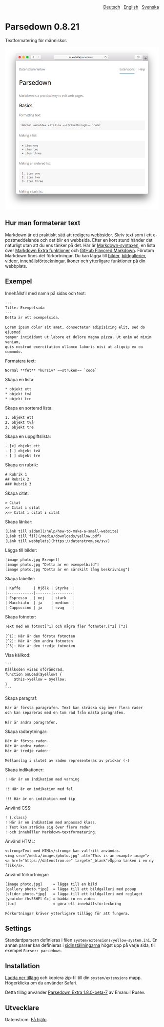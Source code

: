 <p align="right"><a href="README-de.md">Deutsch</a> &nbsp; <a href="README.md">English</a> &nbsp; <a href="README-sv.md">Svenska</a></p>

# Parsedown 0.8.21

Textformatering för människor.

<p align="center"><img src="parsedown-screenshot.png?raw=true" alt="Skärmdump"></p>

## Hur man formaterar text

Markdown är ett praktiskt sätt att redigera webbsidor. Skriv text som i ett e-postmeddelande och det blir en webbsida. Efter en kort stund händer det naturligt utan att du ens tänker på det. Här är [Markdown-syntaxen](http://commonmark.org/help/), en lista över [Markdown Extra funktioner](https://michelf.ca/projects/php-markdown/extra/) och [GitHub Flavored Markdown](https://help.github.com/en/articles/basic-writing-and-formatting-syntax). Förutom Markdown finns det förkortningar. Du kan lägga till [bilder](https://github.com/datenstrom/yellow-extensions/tree/master/source/image/README-sv.md), [bildgallerier](https://github.com/datenstrom/yellow-extensions/tree/master/source/gallery/README-sv.md), [videor](https://github.com/datenstrom/yellow-extensions/tree/master/source/youtube/README-sv.md), [innehållsförteckningar](https://github.com/datenstrom/yellow-extensions/tree/master/source/toc/README-sv.md), [ikoner](https://github.com/datenstrom/yellow-extensions/tree/master/source/fontawesome/README-sv.md) och ytterligare funktioner på din webbplats.

## Exempel

Innehållsfil med namn på sidas och text:

    ---
    Title: Exempelsida
    ---
    Detta är ett exempelsida.

    Lorem ipsum dolor sit amet, consectetur adipisicing elit, sed do eiusmod 
    tempor incididunt ut labore et dolore magna pizza. Ut enim ad minim veniam, 
    quis nostrud exercitation ullamco laboris nisi ut aliquip ex ea commodo. 

Formatera text:

    Normal **fet** *kursiv* ~~struken~~ `code`

Skapa en lista:

    * objekt ett
    * objekt två
    * objekt tre

Skapa en sorterad lista:

    1. objekt ett
    2. objekt två
    3. objekt tre

Skapa en uppgiftslista:

    - [x] objekt ett
    - [ ] objekt två
    - [ ] objekt tre

Skapa en rubrik:

    # Rubrik 1
    ## Rubrik 2
    ### Rubrik 3

Skapa citat:

    > Citat
    >> Citat i citat
    >>> Citat i citat i citat

Skapa länkar:

    [Länk till sidan](/help/how-to-make-a-small-website)
    [Länk till fil](/media/downloads/yellow.pdf)
    [Länk till webbplats](https://datenstrom.se/sv/)

Lägga till bilder:

    [image photo.jpg Exempel]
    [image photo.jpg "Detta är en exempelbild"]
    [image photo.jpg "Detta är en särskilt lång beskrivning"]

Skapa tabeller:

    | Kaffe      | Mjölk | Styrka  |
    |------------|-------|---------|
    | Espresso   | nej   | stark   |
    | Macchiato  | ja    | medium  |
    | Cappuccino | ja    | svag    |

Skapa fotnoter:

    Text med en fotnot[^1] och några fler fotnoter.[^2] [^3]
    
    [^1]: Här är den första fotnoten
    [^2]: Här är den andra fotnoten
    [^3]: Här är den tredje fotnoten

Visa källkod:

    ```
    Källkoden visas oförändrad.
    function onLoad($yellow) {
        $this->yellow = $yellow;
    }
    ```

Skapa paragraf:

    Här är första paragrafen. Text kan sträcka sig över flera rader
    och kan separeras med en tom rad från nästa paragrafen.

    Här är andra paragrafen. 

Skapa radbrytningar:

    Här är första raden⋅⋅
    Här är andra raden⋅⋅
    Här är tredje raden⋅⋅
    
    Mellanslag i slutet av raden representeras av prickar (⋅)

Skapa indikationer:

    ! Här är en indikation med varning 
    
    !! Här är en indikation med fel
    
    !!! Här är en indikation med tip

Använd CSS:

    ! {.class}
    ! Här är en indikation med anpassad klass.
    ! Text kan sträcka sig över flera rader
    ! och innehåller Markdown-textformatering.

Använd HTML:

    <strong>Text med HTML</strong> kan valfritt användas.
    <img src="/media/images/photo.jpg" alt="This is an example image">
    <a href="https://datenstrom.se" target="_blank">Öppna länken i en ny flik</a>.

Använd förkortningar:

    [image photo.jpg]     = lägga till en bild
    [gallery photo.*jpg]  = lägga till ett bildgalleri med popup
    [slider photo.*jpg]   = lägga till ett bildgalleri med reglaget
    [youtube fhs55HEl-Gc] = bädda in en video
    [toc]                 = göra ett innehållsförteckning

    Förkortningar kräver ytterligare tillägg för att fungera.

## Settings

Standardparsern definieras i filen `system/extensions/yellow-system.ini`. En annan parser kan definieras i [sidinställningarna](https://github.com/datenstrom/yellow-extensions/tree/master/source/core/README-sv.md#inställningar-page) högst upp på varje sida, till exempel `Parser: parsedown`.

## Installation

[Ladda ner tillägg](https://github.com/datenstrom/yellow-extensions/raw/master/downloads/parsedown.zip) och kopiera zip-fil till din `system/extensions` mapp. Högerklicka om du använder Safari.

Detta tilläg använder [Parsedown Extra 1.8.0-beta-7](https://github.com/erusev/parsedown) av Emanuil Rusev.

## Utvecklare

Datenstrom. [Få hjälp](https://datenstrom.se/sv/yellow/help/).
